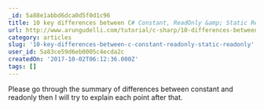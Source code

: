 ```yaml
---
_id: 5a88e1abbd6dca0d5f0d1c96
title: 10 key differences between C# Constant, ReadOnly &amp; Static ReadOnly
url: http://www.arungudelli.com/tutorial/c-sharp/10-differences-between-constant-vs-readonly-static-readonly-fields/
category: articles
slug: '10-key-differences-between-c-constant-readonly-static-readonly'
user_id: 5a83ce59d6eb0005c4ecda2c
createdOn: '2017-10-02T06:12:36.000Z'
tags: []
---
```


Please go through the summary of differences between constant and readonly then I will try to explain each point after that.
